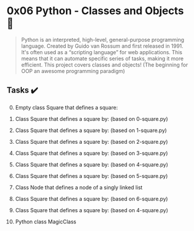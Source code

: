 # 0x06 Python - Classes and Objects :snake:

> Python is an interpreted, high-level, general-purpose programming language. Created by Guido van Rossum and first released in 1991. It's often used as a “scripting language” for web applications. This means that it can automate specific series of tasks, making it more efficient. This project covers classes and objects! (The beginning for OOP an awesome programming paradigm)

## Tasks :heavy_check_mark:

0. Empty class Square that defines a square:

1. Class Square that defines a square by: (based on 0-square.py)

2. Class Square that defines a square by: (based on 1-square.py)

3. Class Square that defines a square by: (based on 2-square.py)

4. Class Square that defines a square by: (based on 3-square.py)

5. Class Square that defines a square by: (based on 4-square.py)

6. Class Square that defines a square by: (based on 5-square.py)

7. Class Node that defines a node of a singly linked list

8. Class Square that defines a square by: (based on 6-square.py)

9. Class Square that defines a square by: (based on 4-square.py)

10. Python class MagicClass